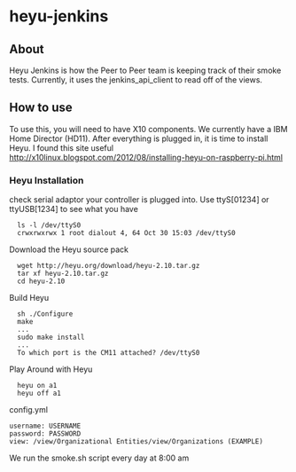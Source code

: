 heyu-jenkins
============

About
-----
Heyu Jenkins is how the Peer to Peer team is keeping track of their smoke tests. Currently, it uses the jenkins_api_client to read off of the views.

How to use
-----------
To use this, you will need to have X10 components. We currently have a IBM Home Director (HD11). After everything is plugged in, it is time to install Heyu. I found this site useful http://x10linux.blogspot.com/2012/08/installing-heyu-on-raspberry-pi.html

### Heyu Installation
check serial adaptor your controller is plugged into. Use ttyS[01234] or ttyUSB[1234] to see what you have
```
  ls -l /dev/ttyS0
  crwxrwxrwx 1 root dialout 4, 64 Oct 30 15:03 /dev/ttyS0
```
Download the Heyu source pack
```
  wget http://heyu.org/download/heyu-2.10.tar.gz
  tar xf heyu-2.10.tar.gz
  cd heyu-2.10
```
Build Heyu
```
  sh ./Configure
  make
  ...
  sudo make install
  ...
  To which port is the CM11 attached? /dev/ttyS0
```

Play Around with Heyu
```
  heyu on a1
  heyu off a1
```

config.yml
```
username: USERNAME
password: PASSWORD
view: /view/Organizational Entities/view/Organizations (EXAMPLE)
```

We run the smoke.sh script every day at 8:00 am
